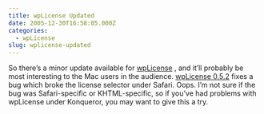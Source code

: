```yaml
---
title: wpLicense Updated
date: 2005-12-30T16:58:05.000Z
categories:
  - wpLicense
slug: wplicense-updated
---
```

So there’s a minor update available for [wpLicense][1] , and it’ll probably be most interesting to the Mac users in the audience. [wpLicense 0.5.2][2]  fixes a bug which broke the license selector under Safari. Oops. I’m not sure if the bug was Safari-specific or <span class="caps">KHTML</span>-specific, so if you’ve had problems with wpLicense under Konqueror, you may want to give this a try.



 [1]: /projects/wplicense
 [2]: /projects/wplicense/download-wplicense
